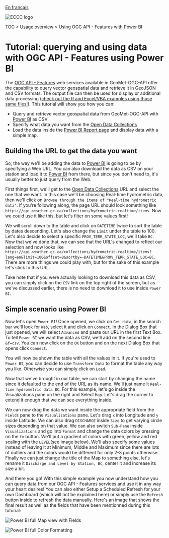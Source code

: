 [En français](tutorial_OAFeat_Power-BI_fr.md)

![ECCC logo](../img_eccc-logo.png)

[TOC](../readme_en.md) > [Usage overview](readme_en.md) > Using OGC API - Features with Power BI

# Tutorial: querying and using data with OGC API - Features using Power BI

The [OGC API - Features](https://eccc-msc.github.io/open-data/msc-geomet/ogc_api_en/#ogc-api-features) web services available in GeoMet-OGC-API offer the capability to query vector geospatial data and retrieve it in GeoJSON and CSV formats. The output file can then be used for display or additional data processing ([check out the R and Excel/VBA examples using those same files!](../tutorial_OAFeat_R-Excel_en/)). This tutorial will show you how you can:

* Query and retrieve vector geospatial data from GeoMet-OGC-API with [Power BI](https://www.microsoft.com/en-au/power-platform/products/power-bi/) as CSV
* Specify what data you want from the [Open Data Collections](https://api.weather.gc.ca/collections/)
* Load the data inside the [Power BI Report page](https://www.microsoft.com/en-au/power-platform/products/power-bi/) and display data with a simple map.

## Building the URL to get the data you want

So, the way we'll be adding the data to [Power BI](https://powerbi.microsoft.com/en-au/) is going to be by specifying a Web URL. You can also download the data as CSV on your station and load it to [Power BI](https://powerbi.microsoft.com/en-au/) from there, but since you don't need to, it's usually better to just query from the Web.

First things first, we'll get to the [Open Data Collections](https://api.weather.gc.ca/collections/) URL and select the one that we want. In this case we'll be choosing Real-time hydrometric data, then we'll click on ``Browse through the items of "Real-time hydrometric data"``. If you're following along, the page URL should look something like ``https://api.weather.gc.ca/collections/hydrometric-realtime/items``. Now we could use it like this, but let's filter on some values first!

We will scroll down to the table and click on ``DATETIME`` twice to sort the table by dates descending. Let's also change the ``Limit`` under the table to 100. Let's also decide to select a specific ``PROV_TERR_STATE_LOC``, we'll take ``BC``. Now that we've done that, we can see that the URL's changed to reflect our selection and now looks like ``https://api.weather.gc.ca/collections/hydrometric-realtime/items?lang=en&limit=100&offset=0&sortby=-DATETIME&PROV_TERR_STATE_LOC=BC``. There are more things we could play with, but for the sake of this example let's stick to this URL.

Take note that if you were actually looking to download this data as CSV, you can simply click on the ``CSV`` link on the top right of the screen, but as we've discussed earlier, there is no need to download it to use inside ``Power BI``.

## Simple scenario using Power BI

Now let's open ``Power BI``! Once opened, we click on ``Get data``, in the search bar we'll look for ``Web``, select it and click on ``Connect``. In the Dialog Box that just opened, we will select ``Advanced`` and paste our URL in the first Text Box. To tell ``Power BI`` we want the data as CSV, we'll add on the second line ``&f=csv``. You can now click on the ``OK`` button and on the next Dialog Box that opens click ``Connect``.

You will now be shown the table with all the values in it. If you're used to ``Power BI``, you can decide to use ``Transform Data`` to format the table any way you like. Otherwise you can simply click on ``Load``.

Now that we've brought in our table, we can start by changing the name since it defaulted to the end of the URL as its name. We'll just name it ``Real-time hydrometric data BC``. For this example, let's go inside the Visualizations pane on the right and Select ``Map``. Let's drag the corner to extend it enough that we can see everything inside.

We can now drag the data we want inside the appropriate field from the ``Fields`` pane to the ``Visualizations`` pane. Let's drag ``x`` into Longitude and ``y`` inside Latitude. We can also drag ``DISCHARGE`` inside ``Size`` to get varying circle sizes depending on that value. We can also switch ``Sub-Pane`` inside ``Visualizations`` and go into ``Format`` and change the data colors by pressing on the ``fx`` button. We'll put a gradient of colors with green, yellow and red scaling with the ``LEVEL``(see image below). We'll also specify some values instead of leaving it at Minimum, Middle and Maximum since there are lots of outliers and the colors would be different for only 2-3 points otherwise. Finally we can just change the title of the Map to something else, let's rename it ``Discharge and Level by Station, BC``, center it and increase its size a bit.

And there you go! With this simple example you now understand how you can query data from our OGC API - Features services and use it in any way your heart desires! You can also either Setup a Scheduled Refresh for your own Dashboard (which will not be explained here) or simply use the ``Refresh`` button inside to refresh the data manually. Here's an image that shows the final result as well as the fields that have been mentionned during this tutorial:

![Power BI full Map view with Fields](https://collaboration.cmc.ec.gc.ca/cmc/cmos/public_doc/usage/tutorial_OAFeat_Power-BI_Map_en.jpg)

![Power BI full Color Formatting](https://collaboration.cmc.ec.gc.ca/cmc/cmos/public_doc/usage/tutorial_OAFeat_Power-BI_Format_en.jpg)
